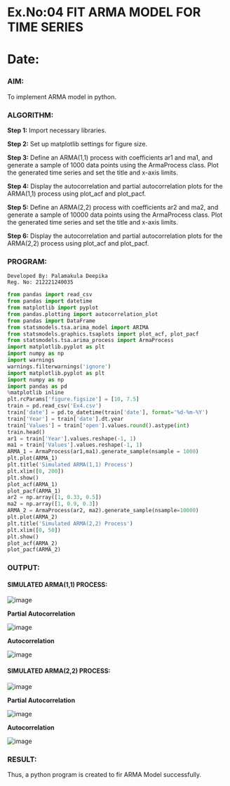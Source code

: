 # Ex.No:04   FIT ARMA MODEL FOR TIME SERIES
# Date: 

### AIM:
To implement ARMA model in python.

### ALGORITHM:

**Step 1:** Import necessary libraries.

**Step 2:** Set up matplotlib settings for figure size.

**Step 3:** Define an ARMA(1,1) process with coefficients ar1 and ma1, and generate a sample of 1000 data points using the ArmaProcess class. Plot the generated time series and set the title and x-axis limits.

**Step 4:** Display the autocorrelation and partial autocorrelation plots for the ARMA(1,1) process using plot_acf and plot_pacf.

**Step 5:** Define an ARMA(2,2) process with coefficients ar2 and ma2, and generate a sample of 10000 data points using the ArmaProcess class. Plot the generated time series and set the title and x-axis limits.

**Step 6:** Display the autocorrelation and partial autocorrelation plots for the ARMA(2,2) process using plot_acf and plot_pacf.

### PROGRAM:
```
Developed By: Palamakula Deepika
Reg. No: 212221240035
```
```python
from pandas import read_csv
from pandas import datetime
from matplotlib import pyplot
from pandas.plotting import autocorrelation_plot
from pandas import DataFrame
from statsmodels.tsa.arima_model import ARIMA
from statsmodels.graphics.tsaplots import plot_acf, plot_pacf
from statsmodels.tsa.arima_process import ArmaProcess
import matplotlib.pyplot as plt
import numpy as np
import warnings
warnings.filterwarnings('ignore')
import matplotlib.pyplot as plt
import numpy as np
import pandas as pd
%matplotlib inline
plt.rcParams['figure.figsize'] = [10, 7.5]
train = pd.read_csv('Ex4.csv')
train['date'] = pd.to_datetime(train['date'], format='%d-%m-%Y')
train['Year'] = train['date'].dt.year
train['Values'] = train['open'].values.round().astype(int)
train.head()
ar1 = train['Year'].values.reshape(-1, 1)
ma1 = train['Values'].values.reshape(-1, 1)
ARMA_1 = ArmaProcess(ar1,ma1).generate_sample(nsample = 1000)
plt.plot(ARMA_1)
plt.title('Simulated ARMA(1,1) Process')
plt.xlim([0, 200])
plt.show()
plot_acf(ARMA_1)
plot_pacf(ARMA_1)
ar2 = np.array([1, 0.33, 0.5])
ma2 = np.array([1, 0.9, 0.3])
ARMA_2 = ArmaProcess(ar2, ma2).generate_sample(nsample=10000)
plt.plot(ARMA_2)
plt.title('Simulated ARMA(2,2) Process')
plt.xlim([0, 50])
plt.show()
plot_acf(ARMA_2)
plot_pacf(ARMA_2)
```

### OUTPUT:
#### SIMULATED ARMA(1,1) PROCESS:

![image](https://github.com/Pavan-Gv/TSA_EXP4/assets/94827772/761e9e19-baa6-4658-a3ca-fccfe87fb97d)


**Partial Autocorrelation**

![image](https://github.com/Pavan-Gv/TSA_EXP4/assets/94827772/00759ffb-8500-4d29-9479-8dc1a0b37394)


**Autocorrelation**

![image](https://github.com/Pavan-Gv/TSA_EXP4/assets/94827772/b19e9bdb-206e-4e09-95f8-676205db613a)


#### SIMULATED ARMA(2,2) PROCESS:

![image](https://github.com/Pavan-Gv/TSA_EXP4/assets/94827772/446abf5f-6e59-4e82-820a-efdab936b8b5)


**Partial Autocorrelation**

![image](https://github.com/Pavan-Gv/TSA_EXP4/assets/94827772/0cdc608b-c714-49bb-9038-1c067e4cb6f8)


**Autocorrelation**

![image](https://github.com/Pavan-Gv/TSA_EXP4/assets/94827772/3941ad62-c870-4fcc-8815-bcd09786a3c0)


### RESULT:
Thus, a python program is created to fir ARMA Model successfully.
